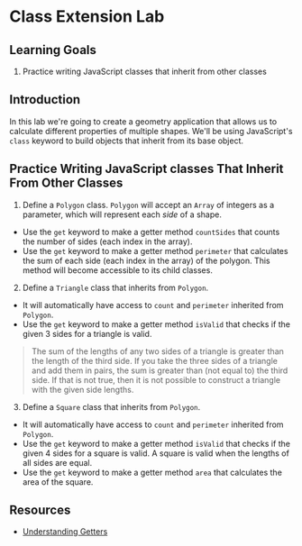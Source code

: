 # Class Extension Lab

## Learning Goals

1. Practice writing JavaScript classes that inherit from other classes

## Introduction

In this lab we're going to create a geometry application that allows us to
calculate different properties of multiple shapes. We'll be using JavaScript's
`class` keyword to build objects that inherit from its base object.

## Practice Writing JavaScript classes That Inherit From Other Classes

1. Define a `Polygon` class. `Polygon` will accept an `Array` of integers as a
  parameter, which will represent each _side_ of a shape.

- Use the `get` keyword to make a getter method `countSides` that counts the
  number of sides (each index in the array).
- Use the `get` keyword to make a getter method `perimeter` that calculates the
  sum of each side (each index in the array) of the polygon. This method will
  become accessible to its child classes.

2. Define a `Triangle` class that inherits from `Polygon`.

- It will automatically have access to `count` and `perimeter` inherited from `Polygon`.
- Use the `get` keyword to make a getter method `isValid` that checks if the
  given 3 sides for a triangle is valid.

> The sum of the lengths of any two sides of a triangle is greater than the
> length of the third side. If you take the three sides of a triangle and add
> them in pairs, the sum is greater than (not equal to) the third side. If that
> is not true, then it is not possible to construct a triangle with the given
> side lengths.

3. Define a `Square` class that inherits from `Polygon`.
- It will automatically have access to `count` and `perimeter` inherited from
  `Polygon`.
- Use the `get` keyword to make a getter method `isValid` that checks if the
  given 4 sides for a square is valid. A square is valid when the lengths of all
  sides are equal.
- Use the `get` keyword to make a getter method `area` that calculates the area
  of the square.

## Resources

- [Understanding Getters](https://developer.mozilla.org/en-US/docs/Web/JavaScript/Reference/Functions/get)
